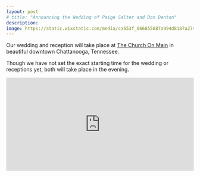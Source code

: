 ```yaml
---
layout: post
# title: "Announcing the Wedding of Paige Salter and Don Denton"
description:
image: https://static.wixstatic.com/media/ca653f_066855087a994d8187a2744a5892c697.jpg
---
```


Our wedding and reception will take place at [The Church On Main](https://www.weddingvenue-tn.com/) in beautiful downtown Chattanooga, Tennessee.

Though we have not set the exact starting time for the wedding or receptions yet, both will take place in the evening.

<style>
  .venue-map {
    width: 100%
  }
  .map-overlay {
    background:transparent; 
    position:relative; 
    width:100%;
    height:250px; /* your iframe height */
    top:250px;  /* your iframe height */
    margin-top:-250px;  /* your iframe height */
  }
</style>

<div class="map-overlay" onClick="style.pointerEvents='none'"></div>
<iframe class="venue-map" src="https://www.google.com/maps/embed?pb=!1m18!1m12!1m3!1d3266.8953045798994!2d-85.30729304905584!3d35.03434898025369!2m3!1f0!2f0!3f0!3m2!1i1024!2i768!4f13.1!3m3!1m2!1s0x88605dd7bae8a085%3A0x9f3166076b3070a9!2sChurch+On+Main!5e0!3m2!1sen!2sus!4v1495305465468" height="250" frameborder="0" style="border:0" allowfullscreen></iframe>
